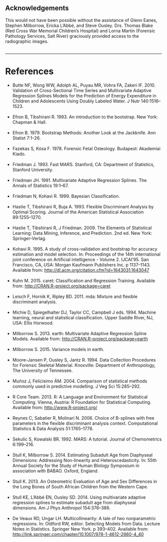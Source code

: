 ## Acknowledgements
This would not have been possible without the assistance of Glenn Eanes, Stephen Milborrow, Ericka L’Abbé, and Steve Ousley. Drs. Thomas Blake (Red Cross War Memorial Children’s Hospital) and Lorna Martin (Forensic Pathology Services, Salt River) graciously provided access to the radiographic images.
<br><br>

---

# References
- Butte NF, Wong WW, Adolph AL, Puyau MR, Vohra FA, Zakeri IF. 2010. Validation of Cross-Sectional Time Series and Multivariate Adaptive Regression Splines Models for the Prediction of Energy Expenditure in Children and Adolescents Using Doubly Labeled Water. J Nutr 140:1516–1523.
<br><br>
- Efron B, Tibshirani R. 1993. An introduction to the bootstrap. New York: Chapman & Hall.
<br><br>
- Efron B. 1979. Bootstrap Methods: Another Look at the Jackknife. Ann Statist 7:1–26.
<br><br>
- Fazekas S, Kósa F. 1978. Forensic Fetal Osteology. Budapest: Akademiai Kiado.
<br><br>
- Friedman J. 1993. Fast MARS. Stanford, CA: Department of Statistics, Stanford University.
<br><br>
- Friedman JH. 1991. Multivariate Adaptive Regression Splines. The Annals of Statistics 19:1–67.
<br><br>
- Friedman N, Kohavi R. 1999. Bayesian Classification.
<br><br>
- Hastie T, Tibshirani R, Buja A. 1993. Flexible Discriminant Analysis by Optimal Scoring. Journal of the American Statistical Association 89:1255–1270.
<br><br>
- Hastie T, Tibshirani R, J Friedman. 2009. The Elements of Statistical Learning: Data Mining, Inference, and Prediction. 2nd ed. New York: Springer-Verlag.
<br><br>
- Kohavi R. 1995. A study of cross-validation and bootstrap for accuracy estimation and model selection. In: Proceedings of the 14th international joint conference on Artificial intelligence - Volume 2. IJCAI’95. San Francisco, CA, USA: Morgan Kaufmann Publishers Inc. p 1137–1143. Available from: http://dl.acm.org/citation.cfm?id=1643031.1643047
<br><br>
- Kuhn M. 2015. caret: Classification and Regression Training. Available from: http://CRAN.R-project.org/package=caret
<br><br>
- Leisch F, Hornik K, Ripley BD. 2011. mda: Mixture and flexible discriminant analysis.
<br><br>
- Michie D, Spiegelhalter DJ, Taylor CC, Campbell J eds. 1994. Machine learning, neural and statistical classification. Upper Saddle River, NJ, USA: Ellis Horwood.
<br><br>
- Milborrow S. 2013. earth: Multivariate Adaptive Regression Spline Models. Available from: http://CRAN.R-project.org/package=earth
<br><br>
- Milborrow S. 2015. Variance models in earth.
<br><br>
- Moore-Jansen P, Ousley S, Jantz R. 1994. Data Collection Procedures for Forensic Skeletal Material. Knoxville: Department of Anthropology, The University of Tennessee.
<br><br>
- Muñoz J, Felicísimo ÁM. 2004. Comparison of statistical methods commonly used in predictive modelling. J Veg Sci 15:285–292.
<br><br>
- R Core Team. 2013. R: A Language and Environment for Statistical Computing. Vienna, Austria: R Foundation for Statistical Computing. Available from: http://www.R-project.org/
<br><br>
- Reynes C, Sabatier R, Molinari N. 2006. Choice of B-splines with free parameters in the flexible discriminant analysis context. Computational Statistics & Data Analysis 51:1765–1778.
<br><br>
- Sekulic S, Kowalski BR. 1992. MARS: A tutorial. Journal of Chemometrics 6:199–216.
<br><br>
- Stull K, Milborrow S. 2014. Estimating Subadult Age from Diaphyseal Dimensions: Addressing Non-linearity and Heteroscedasticity. In: 55th Annual Society for the Study of Human BIology Symposium in association with BABAO. Oxford, England.
<br><br>
- Stull K. 2013. An Osteometric Evaluation of Age and Sex Differences in the Long Bones of South African Children from the Western Cape.
<br><br>
- Stull KE, L’Abbé EN, Ousley SD. 2014. Using multivariate adaptive regression splines to estimate subadult age from diaphyseal dimensions. Am J Phys Anthropol 154:376–386.
<br><br>
- De Veaux RD, Ungar LH. Multicollinearity: A tale of two nonparametric regressions. In: Oldford RW, editor. Selecting Models from Data. Lecture Notes in Statistics. Springer New York. p 393–402. Available from: http://link.springer.com/chapter/10.1007/978-1-4612-2660-4_40
<br><br>
